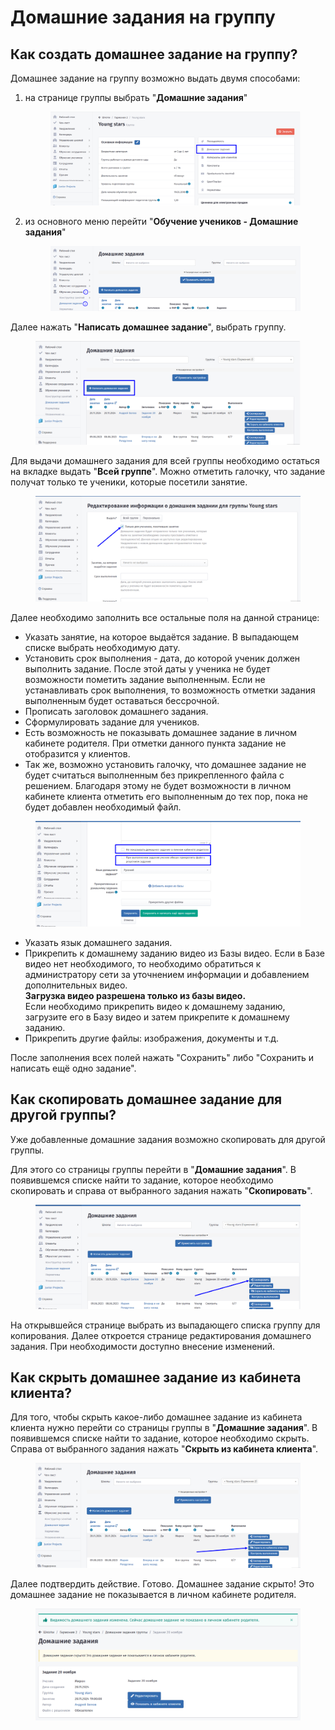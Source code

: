 # Домашние задания на группу

## Как создать домашнее задание на группу?

Домашнее задание на группу возможно выдать двумя способами:

1.  на странице группы выбрать "**Домашние задания**"

    <figure><img src="../.gitbook/assets/image (115).png" alt=""><figcaption></figcaption></figure>
2.  из основного меню перейти "**Обучение учеников - Домашние задания**"

    <figure><img src="../.gitbook/assets/image (116).png" alt=""><figcaption></figcaption></figure>

Далее нажать "**Написать домашнее задание**", выбрать группу.

<figure><img src="../.gitbook/assets/image (108).png" alt=""><figcaption></figcaption></figure>

Для выдачи домашнего задания для всей группы необходимо остаться на вкладке выдать "**Всей группе**". Можно отметить галочку, что задание получат только те ученики, которые посетили занятие.

<figure><img src="../.gitbook/assets/image (109).png" alt=""><figcaption></figcaption></figure>

Далее необходимо заполнить все остальные поля на данной странице:

* Указать занятие, на которое выдаётся задание. В выпадающем списке выбрать необходимую дату.
* Установить срок выполнения - дата, до которой ученик должен выполнить задание. После этой даты у ученика не будет возможности пометить задание выполненным. Если не устанавливать срок выполнения, то возможность отметки задания выполненным будет оставаться бессрочной.
* Прописать заголовок домашнего задания.
* Сформулировать задание для учеников.
* Есть возможность не показывать домашнее задание в личном кабинете родителя. При отметки данного пункта задание не отобразится у клиентов.&#x20;
* Так же, возможно установить галочку, что домашнее задание не будет считаться выполненным без прикрепленного файла с решением. Благодаря этому не будет возможности в личном кабинете клиента отметить его выполненным до тех пор, пока не будет добавлен необходимый файл.

<figure><img src="../.gitbook/assets/image (111).png" alt=""><figcaption></figcaption></figure>

* Указать язык домашнего задания.
* Прикрепить к домашнему заданию видео из Базы видео. Если в Базе видео нет необходимого, то необходимо обратиться к администратору сети за уточнением информации и добавлением дополнительных видео. \
  **Загрузка видео разрешена только из базы видео.**\
  Если необходимо прикрепить видео к домашнему заданию, загрузите его в Базу видео и затем прикрепите к домашнему заданию.
* Прикрепить другие файлы: изображения, документы и т.д.

После заполнения всех полей нажать "Сохранить" либо "Сохранить и написать ещё одно задание".

## Как скопировать домашнее задание для другой группы?

Уже добавленные домашние задания возможно скопировать для другой группы.

Для этого со страницы группы перейти в "**Домашние задания**". В появившемся списке найти то задание, которое необходимо скопировать и справа от выбранного задания нажать "**Скопировать**".

<figure><img src="../.gitbook/assets/image (112).png" alt=""><figcaption></figcaption></figure>

На открывшейся странице выбрать из выпадающего списка группу для копирования. Далее откроется странице редактирования домашнего задания. При необходимости доступно внесение изменений.

## Как скрыть домашнее задание из кабинета клиента?

Для того, чтобы скрыть какое-либо домашнее задание из кабинета клиента нужно перейти со страницы группы в "**Домашние задания**". В появившемся списке найти то задание, которое необходимо скрыть. Справа от выбранного задания нажать "**Скрыть из кабинета клиента**".

<figure><img src="../.gitbook/assets/image (113).png" alt=""><figcaption></figcaption></figure>

Далее подтвердить действие. Готово. Домашнее задание скрыто! Это домашнее задание не показывается в личном кабинете родителя.

<figure><img src="../.gitbook/assets/image (114).png" alt=""><figcaption></figcaption></figure>
